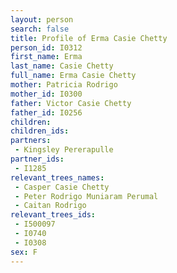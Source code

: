 ```yaml
---
layout: person
search: false
title: Profile of Erma Casie Chetty
person_id: I0312
first_name: Erma
last_name: Casie Chetty
full_name: Erma Casie Chetty
mother: Patricia Rodrigo
mother_id: I0300
father: Victor Casie Chetty
father_id: I0256
children:
children_ids:
partners:
 - Kingsley Pererapulle
partner_ids:
 - I1285
relevant_trees_names:
 - Casper Casie Chetty
 - Peter Rodrigo Muniaram Perumal
 - Caitan Rodrigo
relevant_trees_ids:
 - I500097
 - I0740
 - I0308
sex: F
---
```


